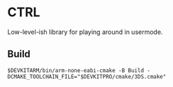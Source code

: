 # CTRL

Low-level-ish library for playing around in usermode.

## Build

```
$DEVKITARM/bin/arm-none-eabi-cmake -B Build -DCMAKE_TOOLCHAIN_FILE="$DEVKITPRO/cmake/3DS.cmake"
```